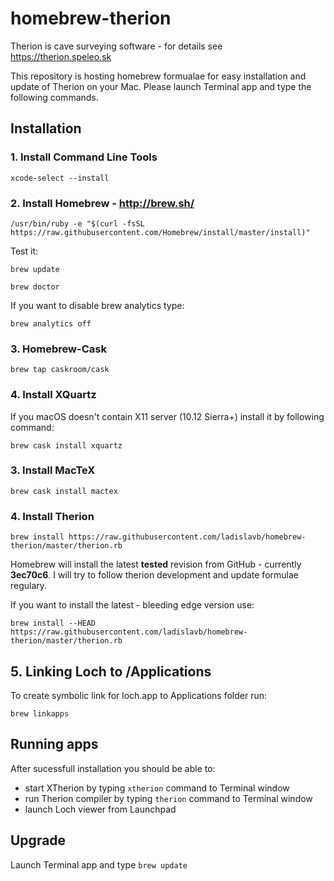 # homebrew-therion

Therion is cave surveying software - for details see https://therion.speleo.sk

This repository is hosting homebrew formualae for easy installation and update of Therion on your Mac. Please launch Terminal app and type the following commands.

## Installation

### 1. Install Command Line Tools

`xcode-select --install`

### 2. Install Homebrew - http://brew.sh/

`/usr/bin/ruby -e "$(curl -fsSL https://raw.githubusercontent.com/Homebrew/install/master/install)"`

Test it:

`brew update`

`brew doctor`

If you want to disable brew analytics type:

`brew analytics off`

### 3. Homebrew-Cask

`brew tap caskroom/cask`

### 4. Install XQuartz

If you macOS doesn't contain X11 server (10.12 Sierra+) install it by following command:

`brew cask install xquartz`

### 3. Install MacTeX

`brew cask install mactex`

### 4. Install Therion

`brew install https://raw.githubusercontent.com/ladislavb/homebrew-therion/master/therion.rb`

Homebrew will install the latest **tested** revision from GitHub - currently **3ec70c6**. I will try to follow therion development and update formulae regulary. 

If you want to install the latest - bleeding edge version use:

`brew install --HEAD https://raw.githubusercontent.com/ladislavb/homebrew-therion/master/therion.rb`

## 5. Linking Loch to /Applications

To create symbolic link for loch.app to Applications folder run:

`brew linkapps`

## Running apps

After sucessfull installation you should be able to:

- start XTherion by typing `xtherion` command to Terminal window
- run Therion compiler by typing `therion` command to Terminal window
- launch Loch viewer from Launchpad

## Upgrade

Launch Terminal app and type `brew update`